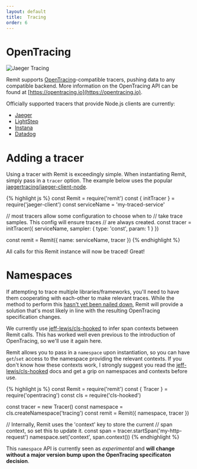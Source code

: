 ```yaml
---
layout: default
title:  Tracing
order: 6
---
```

# OpenTracing

![Jaeger Tracing](https://user-images.githubusercontent.com/1736957/41066405-9bf0808e-69d9-11e8-8d2a-b4704ca2731a.png)

Remit supports [OpenTracing](https://opentracing.io)-compatible tracers, pushing data to any compatible backend. More information on the OpenTracing API can be found at [https://opentracing.io](https://opentracing.io).

Officially supported tracers that provide Node.js clients are currently:

- [Jaeger](https://www.jaegertracing.io)
- [LightStep](http://lightstep.com/)
- [Instana](https://www.instana.com/)
- [Datadog](https://www.datadoghq.com/apm/)

# Adding a tracer

Using a tracer with Remit is exceedingly simple. When instantiating Remit, simply pass in a `tracer` option. The example below uses the popular [jaegertracing/jaeger-client-node](https://github.com/jaegertracing/jaeger-client-node).

{% highlight js %}
const Remit = require('remit')
const { initTracer } = require('jaeger-client')
const serviceName = 'my-traced-service'

// most tracers allow some configuration to choose when to
// take trace samples. This config will ensure traces
// are always created.
const tracer = initTracer({
  serviceName,
  sampler: {
    type: 'const',
    param: 1
  }
})

const remit = Remit({
  name: serviceName,
  tracer
})
{% endhighlight %}

All calls for this Remit instance will now be traced! Great!

# Namespaces

If attempting to trace multiple libraries/frameworks, you'll need to have them cooperating with each-other to make relevant traces. While the method to perform this [hasn't yet been nailed down](https://github.com/opentracing/specification/issues/23), Remit will provide a solution that's most likely in line with the resulting OpenTracing specification changes.

We currently use [jeff-lewis/cls-hooked](https://github.com/jeff-lewis/cls-hooked) to infer span contexts between Remit calls. This has worked well even previous to the introduction of OpenTracing, so we'll use it again here.

Remit allows you to pass in a `namespace` upon instantiation, so you can have `get`/`set` access to the namespace providing the relevant contexts. If you don't know how these contexts work, I strongly suggest you read the [jeff-lewis/cls-hooked](https://github.com/jeff-lewis/cls-hooked) docs and get a grip on namespaces and contexts before use.

{% highlight js %}
const Remit = require('remit')
const { Tracer } = require('opentracing')
const cls = require('cls-hooked')

const tracer = new Tracer()
const namespace = cls.createNamespace('tracing')
const remit = Remit({ namespace, tracer })

// Internally, Remit uses the 'context' key to store the current
// span context, so set this to update it.
const span = tracer.startSpan('my-http-request')
namespace.set('context', span.context())
{% endhighlight %}

This `namespace` API is currently seen as _experimental_ and __will change without a major version bump upon the OpenTracing specificaton decision__.

